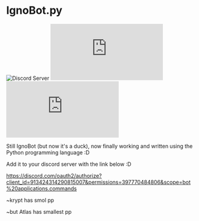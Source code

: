 # IgnoBot.py

![[Discord Server](https://img.shields.io/badge/Support-Discord%20Server-blue.svg)](InviteLinkHere)
![showLatestCommit](https://img.shields.io/github/last-commit/ignorance-uwu/IgnoBot.py?style=for-the-badge)
![showLicense](https://img.shields.io/github/license/ignorance-uwu/IgnoBot.py?style=for-the-badge)

Still IgnoBot (but now it's a duck), now finally working and written using the Python programming language :D

Add it to your discord server with the link below :D

https://discord.com/oauth2/authorize?client_id=913424314290815007&permissions=397770484806&scope=bot%20applications.commands

~krypt has smol pp

~but Atlas has smallest pp
